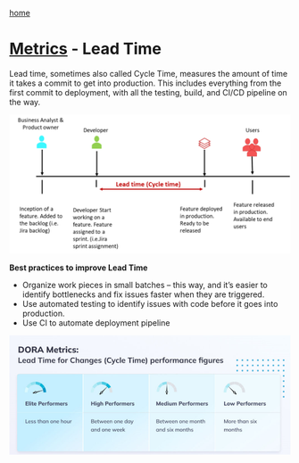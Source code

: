 [home](../README.md)
# [Metrics](README.md) - Lead Time


Lead time, sometimes also called Cycle Time, measures the amount of time it takes a commit to get into production. This includes everything from the first commit to deployment, with all the testing, build, and CI/CD pipeline on the way.

![Lead Time Diagram](../../images/lead-time-diagram.png)

**Best practices to improve Lead Time**

* Organize work pieces in small batches – this way, and it’s easier to identify bottlenecks and fix issues faster when they are triggered. 
* Use automated testing to identify issues with code before it goes into production.
* Use CI to automate deployment pipeline

![Lead Time - DORA Metrics](../../images/lead-time-dora.png)
